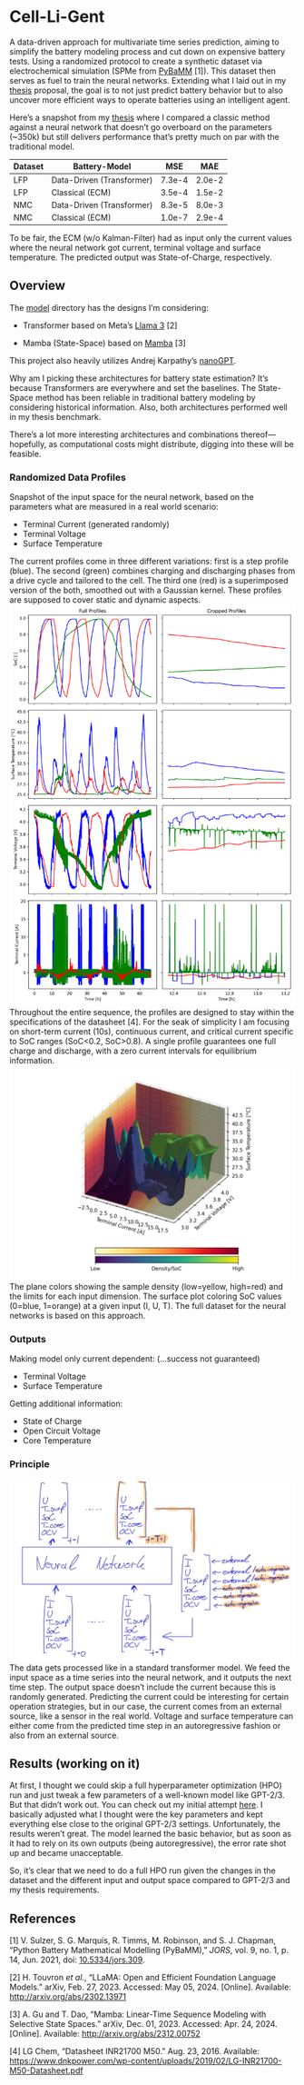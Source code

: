# Cell-Li-Gent

A data-driven approach for multivariate time series prediction, aiming
to simplify the battery modeling process and cut down on expensive
battery tests. Using a randomized protocol to create a synthetic dataset
via electrochemical simulation (SPMe from
[PyBaMM](https://github.com/pybamm-team/PyBaMM) \[1\]). This dataset
then serves as fuel to train the neural networks. Extending what I laid
out in my [thesis](/doc/thesis.pdf) proposal, the goal is to not just
predict battery behavior but to also uncover more efficient ways to
operate batteries using an intelligent agent.

Here’s a snapshot from my [thesis](/doc/thesis.pdf) where I compared a
classic method against a neural network that doesn’t go overboard on the
parameters (~350k) but still delivers performance that’s pretty much on
par with the traditional model.

| Dataset | Battery-Model             | MSE    | MAE    |
|---------|---------------------------|--------|--------|
| LFP     | Data-Driven (Transformer) | 7.3e-4 | 2.0e-2 |
| LFP     | Classical (ECM)           | 3.5e-4 | 1.5e-2 |
| NMC     | Data-Driven (Transformer) | 8.3e-5 | 8.0e-3 |
| NMC     | Classical (ECM)           | 1.0e-7 | 2.9e-4 |

To be fair, the ECM (w/o Kalman-Filter) had as input only the current
values where the neural network got current, terminal voltage and
surface temperature. The predicted output was State-of-Charge,
respectively.

## Overview

The [model](/model) directory has the designs I’m considering:

- Transformer based on Meta’s [Llama
  3](https://github.com/meta-llama/llama3) \[2\]

- Mamba (State-Space) based on
  [Mamba](https://github.com/state-spaces/mamba) \[3\]

This project also heavily utilizes Andrej Karpathy’s
[nanoGPT](https://github.com/karpathy/nanoGPT/tree/master).

Why am I picking these architectures for battery state estimation? It’s
because Transformers are everywhere and set the baselines. The
State-Space method has been reliable in traditional battery modeling by
considering historical information. Also, both architectures performed
well in my thesis benchmark.

There’s a lot more interesting architectures and combinations
thereof—hopefully, as computational costs might distribute, digging into
these will be feasible.

### Randomized Data Profiles

Snapshot of the input space for the neural network, based on the
parameters what are measured in a real world scenario:

- Terminal Current (generated randomly)
- Terminal Voltage
- Surface Temperature

The current profiles come in three different variations: first is a step
profile (blue). The second (green) combines charging and discharging
phases from a drive cycle and tailored to the cell. The third one (red)
is a superimposed version of the both, smoothed out with a Gaussian
kernel. These profiles are supposed to cover static and dynamic aspects.
![profiles](./doc/profiles_plot.png) Throughout the entire sequence, the
profiles are designed to stay within the specifications of the datasheet
\[4\]. For the seak of simplicity I am focusing on short-term current
(10s), continuous current, and critical current specific to SoC ranges
(SoC\<0.2, SoC\>0.8). A single profile guarantees one full charge and
discharge, with a zero current intervals for equilibrium information.
![profiles3d](./doc/data_3d.png) The plane colors showing the sample
density (low=yellow, high=red) and the limits for each input dimension.
The surface plot coloring SoC values (0=blue, 1=orange) at a given input
(I, U, T). The full dataset for the neural networks is based on this
approach.

### Outputs

Making model only current dependent: (…success not guaranteed)

- Terminal Voltage
- Surface Temperature

Getting additional information:

- State of Charge
- Open Circuit Voltage
- Core Temperature

### Principle

![flow](./doc/flow.png) The data gets processed like in a standard
transformer model. We feed the input space as a time series into the
neural network, and it outputs the next time step. The output space
doesn’t include the current because this is randomly generated.
Predicting the current could be interesting for certain operation
strategies, but in our case, the current comes from an external source,
like a sensor in the real world. Voltage and surface temperature can
either come from the predicted time step in an autoregressive fashion or
also from an external source.

## Results (working on it)

At first, I thought we could skip a full hyperparameter optimization
(HPO) run and just tweak a few parameters of a well-known model like
GPT-2/3. But that didn’t work out. You can check out my initial attempt
[here](/doc/pred_plot.ipynb). I basically adjusted what I thought were
the key parameters and kept everything else close to the original
GPT-2/3 settings. Unfortunately, the results weren’t great. The model
learned the basic behavior, but as soon as it had to rely on its own
outputs (being autoregressive), the error rate shot up and became
unacceptable.

So, it’s clear that we need to do a full HPO run given the changes in
the dataset and the different input and output space compared to GPT-2/3
and my thesis requirements.

## References

<div id="refs" class="references csl-bib-body" entry-spacing="0">

<div id="ref-Sulzer2021" class="csl-entry">

<span class="csl-left-margin">\[1\]
</span><span class="csl-right-inline">V. Sulzer, S. G. Marquis, R.
Timms, M. Robinson, and S. J. Chapman, “Python Battery Mathematical
Modelling (PyBaMM),” *JORS*, vol. 9, no. 1, p. 14, Jun. 2021, doi:
[10.5334/jors.309](https://doi.org/10.5334/jors.309).</span>

</div>

<div id="ref-Touvron2023" class="csl-entry">

<span class="csl-left-margin">\[2\]
</span><span class="csl-right-inline">H. Touvron *et al.*, “LLaMA: Open
and Efficient Foundation Language Models.” arXiv, Feb. 27, 2023.
Accessed: May 05, 2024. \[Online\]. Available:
<http://arxiv.org/abs/2302.13971></span>

</div>

<div id="ref-Gu2023" class="csl-entry">

<span class="csl-left-margin">\[3\]
</span><span class="csl-right-inline">A. Gu and T. Dao, “Mamba:
Linear-Time Sequence Modeling with Selective State Spaces.” arXiv, Dec.
01, 2023. Accessed: Apr. 24, 2024. \[Online\]. Available:
<http://arxiv.org/abs/2312.00752></span>

</div>

<div id="ref-LGChem2016" class="csl-entry">

<span class="csl-left-margin">\[4\]
</span><span class="csl-right-inline">LG Chem, “Datasheet INR21700 M50.”
Aug. 23, 2016. Available:
<https://www.dnkpower.com/wp-content/uploads/2019/02/LG-INR21700-M50-Datasheet.pdf></span>

</div>

</div>
